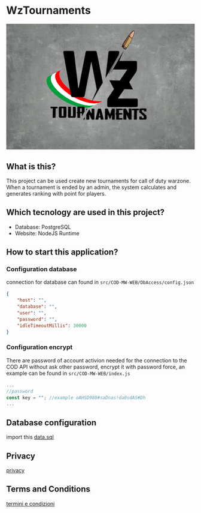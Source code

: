 # WzTournaments
![plot](src/COD-MW-WEB/Public/assets/images/LOGO_SFONDO_UFFICIALE.png)
## What is this?
This project can be used create new tournaments for call of duty warzone.
When a tournament is ended by an admin, the system calculates and generates ranking with point for players.

## Which tecnology are used in this project?
- Database: PostgreSQL
- Website: NodeJS Runtime

## How to start this application?
### Configuration database
connection for database can found in `src/COD-MW-WEB/DbAccess/config.json`
```json
{
    "host": "",
    "database": "",
    "user": "",
    "password": "",
    "idleTimeoutMillis": 30000
}
```
### Configuration encrypt
There are password of account activion needed for the connection to the COD API without ask other password, encrypt it with password force, an example can be found in `src/COD-MW-WEB/index.js`
```javascript
...
//password
const key = ""; //example oAHSD980#saDnas!da0sdAS#Dh
...
```

## Database configuration
import this [data.sql](src/COD-MW-WEB/data.sql)

## Privacy
[privacy](src/COD-MW-WEB/Public/Privacy/privacy.pdf)

## Terms and Conditions
[termini e condizioni](src/COD-MW-WEB/Public/Privacy/termini_e_condizioni.pdf)
